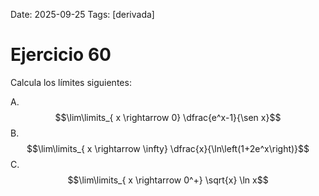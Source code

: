 Date: 2025-09-25
Tags: [derivada]

# Ejercicio 60

 
Calcula los límites siguientes:

A.   $$\lim\limits_{ x \rightarrow  0}  \dfrac{e^x-1}{\sen x}$$ 
B.   $$\lim\limits_{ x \rightarrow  \infty}  \dfrac{x}{\ln\left(1+2e^x\right)}$$ 
C.   $$\lim\limits_{ x \rightarrow  0^+}  \sqrt{x} \ln  x$$ 
